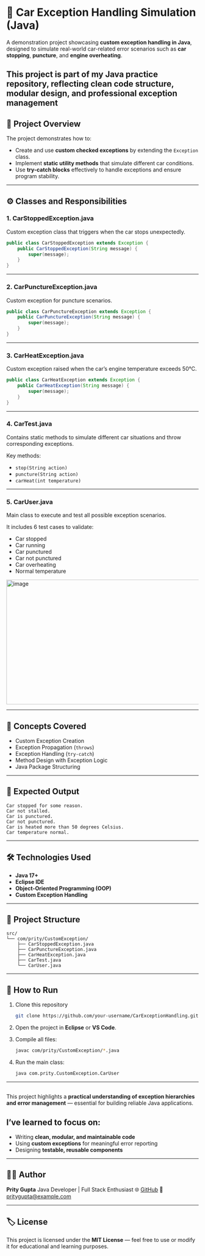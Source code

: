 # 🚗 Car Exception Handling Simulation (Java)

A demonstration project showcasing **custom exception handling in Java**, designed to simulate real-world car-related error scenarios such as **car stopping**, **puncture**, and **engine overheating**.

This project is part of my Java practice repository, reflecting **clean code structure, modular design, and professional exception management** 
---

## 🧩 Project Overview

The project demonstrates how to:

* Create and use **custom checked exceptions** by extending the `Exception` class.
* Implement **static utility methods** that simulate different car conditions.
* Use **try-catch blocks** effectively to handle exceptions and ensure program stability.

---

## ⚙️ Classes and Responsibilities

### **1. CarStoppedException.java**

Custom exception class that triggers when the car stops unexpectedly.

```java
public class CarStoppedException extends Exception {
    public CarStoppedException(String message) {
        super(message);
    }
}
```

---

### **2. CarPunctureException.java**

Custom exception for puncture scenarios.

```java
public class CarPunctureException extends Exception {
    public CarPunctureException(String message) {
        super(message);
    }
}
```

---

### **3. CarHeatException.java**

Custom exception raised when the car’s engine temperature exceeds 50°C.

```java
public class CarHeatException extends Exception {
    public CarHeatException(String message) {
        super(message);
    }
}
```

---

### **4. CarTest.java**

Contains static methods to simulate different car situations and throw corresponding exceptions.

Key methods:

* `stop(String action)`
* `puncture(String action)`
* `carHeat(int temperature)`

---

### **5. CarUser.java**

Main class to execute and test all possible exception scenarios.

It includes 6 test cases to validate:

* Car stopped
* Car running
* Car punctured
* Car not punctured
* Car overheating
* Normal temperature

<img width="512" height="327" alt="image" src="https://github.com/user-attachments/assets/698fa72e-87ae-4a92-ba06-12adaed6a189" />

---

## 🧠 Concepts Covered

* Custom Exception Creation
* Exception Propagation (`throws`)
* Exception Handling (`try-catch`)
* Method Design with Exception Logic
* Java Package Structuring

---

## 🧪 Expected Output

```
Car stopped for some reason.
Car not stalled.
Car is punctured.
Car not punctured.
Car is heated more than 50 degrees Celsius.
Car temperature normal.
```

---

## 🛠️ Technologies Used

* **Java 17+**
* **Eclipse IDE**
* **Object-Oriented Programming (OOP)**
* **Custom Exception Handling**

---

## 📁 Project Structure

```
src/
└── com/prity/CustomException/
    ├── CarStoppedException.java
    ├── CarPunctureException.java
    ├── CarHeatException.java
    ├── CarTest.java
    └── CarUser.java
```

---

## 🚀 How to Run

1. Clone this repository

   ```bash
   git clone https://github.com/your-username/CarExceptionHandling.git
   ```
2. Open the project in **Eclipse** or **VS Code**.
3. Compile all files:

   ```bash
   javac com/prity/CustomException/*.java
   ```
4. Run the main class:

   ```bash
   java com.prity.CustomException.CarUser
   ```

---




## 

This project highlights a **practical understanding of exception hierarchies and error management** — essential for building reliable Java applications.

## I’ve learned to focus on:

* Writing **clean, modular, and maintainable code**
* Using **custom exceptions** for meaningful error reporting
* Designing **testable, reusable components**

---

## 🧑‍💻 Author

**Prity Gupta**
Java Developer | Full Stack Enthusiast
🌐 [GitHub](https://github.com/your-username)
📧 [pritygupta@example.com](mailto:pritygupt310@gmail.com)

---

## 🏷️ License

This project is licensed under the **MIT License** — feel free to use or modify it for educational and learning purposes.
